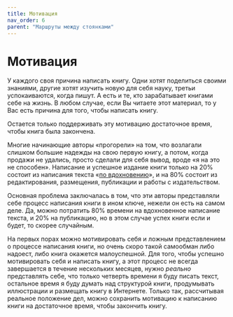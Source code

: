 ```yaml
---
title: Мотивация
nav_order: 6
parent: "Маршруты между стоянками"
---
```


# Мотивация

У каждого своя причина написать книгу.  Одни хотят поделиться своими
знаниями, другие хотят изучить новую для себя науку, третьи
успокаиваются, когда пишут.  А есть и те, кто зарабатывает книгами
себе на жизнь.  В любом случае, если Вы читаете этот материал, то у
Вас есть причина для того, чтобы написать книгу.

Остается только поддерживать эту мотивацию достаточное время, чтобы
книга была закончена.

Многие начинающие авторы «прогорели» на том, что возлагали слишком
большие надежды на свою первую книгу, а потом, когда продажи не
удались, просто сделали для себя вывод, вроде «я на это не способен».
Написание и успешное издание книги только на 20% состоит из написания
текста «[по вдохновению](FIXME:inspiration.md)», и на 80% состоит из редактирования,
размещения, публикации и работы с издательством.

Основная проблема заключалась в том, что эти авторы представляли себе
процесс написания книги в ином ключе, нежели он есть на самом деле.
Да, можно потратить 80% времени на вдохновенное написание текста, и
20% на публикацию, но в этом случае успех книги если и будет, то
скорее случайным.

На первых порах можно мотивировать себя и ложным представлением о
процессе написания книги, но очень скоро такой самообман либо надоест,
либо книга окажется малоуспешной.  Для того, чтобы успешно
мотивировать себя и написать книгу, а этот процесс не всегда
завершается в течение нескольких месяцев, нужно *реально* представлять
себе, что только четверть времени я буду писать текст, остальное время
я буду думать над структурой книги, продумывать иллюстрации и
размещать книгу в Интернете.  Только так, рассчитывая реальное
положение дел, можно сохранить мотивацию к написанию книги на
достаточное время, чтобы закончить книгу.

